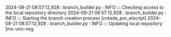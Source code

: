 2024-08-21 08:57:12,928 : branch_builder.py : INFO ::: Checking access to the local repository directory
2024-08-21 08:57:12,928 : branch_builder.py : INFO ::: Starting the branch creation process [creada_por_elscript]
2024-08-21 08:57:12,928 : branch_builder.py : INFO ::: Updating local repository [ms-uno-neg
